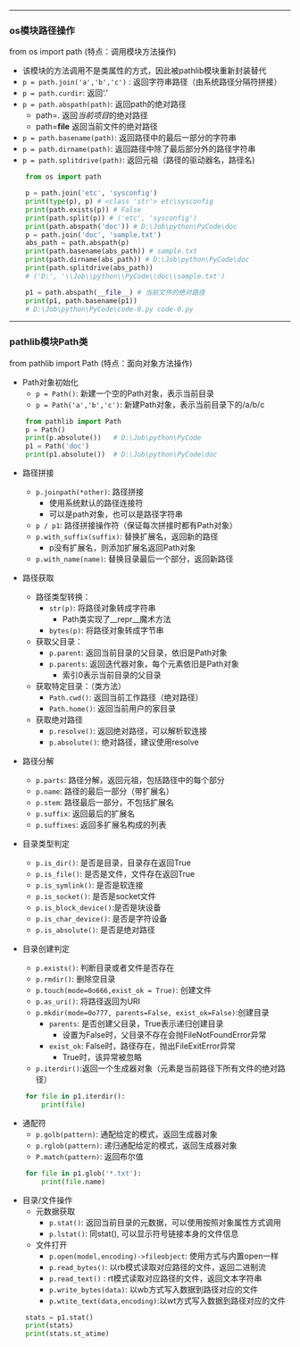 ***
### os模块路径操作
from os import path (特点：调用模块方法操作)
- 该模块的方法调用不是类属性的方式，因此被pathlib模块重新封装替代
- `p = path.join('a','b','c')` : 返回字符串路径（由系统路径分隔符拼接）
- `p = path.curdir`: 返回‘.’
- `p = path.abspath(path)`: 返回path的绝对路径
    - path=. 返回*当前项目*的绝对路径
    - path=__file__ 返回当前文件的绝对路径
- `p = path.basename(path)`: 返回路径中的最后一部分的字符串
- `p = path.dirname(path)`: 返回路径中除了最后部分外的路径字符串
- `p = path.splitdrive(path)`: 返回元祖（路径的驱动器名，路径名)

```Python
    from os import path

    p = path.join('etc', 'sysconfig')
    print(type(p), p) # <class 'str'> etc\sysconfig
    print(path.exists(p)) # False
    print(path.split(p)) # ('etc', 'sysconfig')
    print(path.abspath('doc')) # D:\Job\python\PyCode\doc
    p = path.join('doc', 'sample.txt')
    abs_path = path.abspath(p)
    print(path.basename(abs_path)) # sample.txt
    print(path.dirname(abs_path)) # D:\Job\python\PyCode\doc
    print(path.splitdrive(abs_path))
    # ('D:', '\\Job\\python\\PyCode\\doc\\sample.txt')

    p1 = path.abspath(__file__) # 当前文件的绝对路径
    print(p1, path.basename(p1)) 
    # D:\Job\python\PyCode\code-0.py code-0.py
```

***
### pathlib模块Path类
from pathlib import Path (特点：面向对象方法操作)
- Path对象初始化
    - `p = Path()`: 新建一个空的Path对象，表示当前目录
    - `p = Path('a','b','c')`: 新建Path对象，表示当前目录下的/a/b/c
```Python
    from pathlib import Path
    p = Path()
    print(p.absolute())   # D:\Job\python\PyCode
    p1 = Path('doc')
    print(p1.absolute())  # D:\Job\python\PyCode\doc
```

- 路径拼接
    - `p.joinpath(*other)`: 路径拼接
        - 使用系统默认的路径连接符
        - 可以是path对象，也可以是路径字符串
    - `p / p1`: 路径拼接操作符（保证每次拼接时都有Path对象）
    - `p.with_suffix(suffix)`: 替换扩展名，返回新的路径
        - p没有扩展名，则添加扩展名返回Path对象
    - `p.with_name(name)`: 替换目录最后一个部分，返回新路径

- 路径获取
    - 路径类型转换：
        - `str(p)`: 将路径对象转成字符串
            - Path类实现了__repr__魔术方法
        - `bytes(p)`: 将路径对象转成字节串
    - 获取父目录：
        - `p.parent`: 返回当前目录的父目录，依旧是Path对象
        - `p.parents`: 返回迭代器对象，每个元素依旧是Path对象
            - 索引0表示当前目录的父目录
    - 获取特定目录：（类方法）
        - `Path.cwd()`: 返回当前工作路径（绝对路径）
        - `Path.home()`: 返回当前用户的家目录
    - 获取绝对路径
        - `p.resolve()`: 返回绝对路径，可以解析软连接
        - `p.absolute()`: 绝对路径，建议使用resolve

- 路径分解
    - `p.parts`: 路径分解，返回元祖，包括路径中的每个部分
    - `p.name`: 路径的最后一部分（带扩展名）
    - `p.stem`: 路径最后一部分，不包括扩展名
    - `p.suffix`: 返回最后的扩展名
    - `p.suffixes`: 返回多扩展名构成的列表

- 目录类型判定
    - `p.is_dir()`: 是否是目录，目录存在返回True
    - `p.is_file()`: 是否是文件，文件存在返回True
    - `p.is_symlink()`: 是否是软连接
    - `p.is_socket()`: 是否是socket文件
    - `p.is_block_device()`:是否是块设备
    - `p.is_char_device()`: 是否是字符设备
    - `p.is_absolute()`: 是否是绝对路径

- 目录创建判定
    - `p.exists()`: 判断目录或者文件是否存在
    - `p.rmdir()`: 删除空目录
    - `p.touch(mode=0o666,exist_ok = True)`: 创建文件
    - `p.as_uri()`: 将路径返回为URI
    - `p.mkdir(mode=0o777, parents=False, exist_ok=False)`:创建目录
        - `parents`: 是否创建父目录，True表示递归创建目录
            - 设置为False时，父目录不存在会抛FileNotFoundError异常
        - `exist_ok`: False时，路径存在，抛出FileExitError异常
            - True时，该异常被忽略
    - `p.iterdir()`:返回一个生成器对象（元素是当前路径下所有文件的绝对路径）
```Python
    for file in p1.iterdir():
        print(file)
```

- 通配符
    - `p.golb(pattern)`: 通配给定的模式，返回生成器对象
    - `p.rglob(pattern)`: 递归通配给定的模式，返回生成器对象
    - `P.match(pattern)`: 返回布尔值
```Python
    for file in p1.glob('*.txt'):
        print(file.name)
```

- 目录/文件操作
    - 元数据获取
        - `p.stat()`: 返回当前目录的元数据，可以使用按照对象属性方式调用
        - `p.lstat()`: 同stat(), 可以显示符号链接本身的文件信息
    - 文件打开
        - `p.open(model,encoding)->fileobject`: 使用方式与内置open一样
        - `p.read_bytes()`: 以rb模式读取对应路径的文件，返回二进制流
        - `p.read_text()` : rt模式读取对应路径的文件，返回文本字符串
        - `p.write_bytes(data)`: 以wb方式写入数据到路径对应的文件
        - `p.wtite_text(data,encoding)`:以wt方式写入数据到路径对应的文件

```Python
    stats = p1.stat()
    print(stats)
    print(stats.st_atime)
```